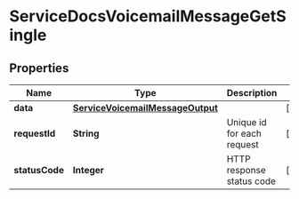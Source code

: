 

# ServiceDocsVoicemailMessageGetSingle


## Properties

| Name | Type | Description | Notes |
|------------ | ------------- | ------------- | -------------|
|**data** | [**ServiceVoicemailMessageOutput**](ServiceVoicemailMessageOutput.md) |  |  [optional] |
|**requestId** | **String** | Unique id for each request |  [optional] |
|**statusCode** | **Integer** | HTTP response status code |  [optional] |



